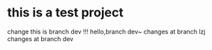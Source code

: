 # this is a test project
change
this is branch dev !!!
hello,branch dev~
changes at branch lzj
changes at branch dev